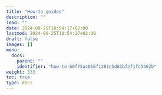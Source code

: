 ```yaml
---
title: "How-to guides"
description: ""
lead: ""
date: 2024-09-25T10:54:17+02:00
lastmod: 2024-09-25T10:54:17+02:00
draft: false
images: []
menu:
  docs:
    parent: ""
    identifier: "how-to-60f75ac016f1281e5d83bfef1fc5462b"
weight: 333
toc: true
type: docs
---
```

